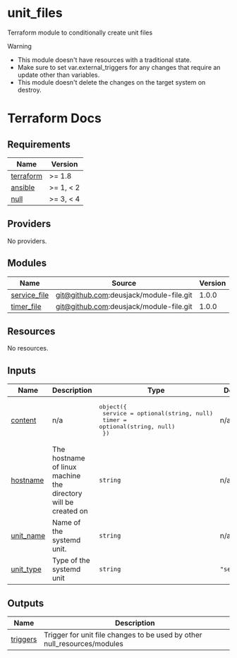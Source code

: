 # unit_files

Terraform module to conditionally create unit files

> [!Warning]
> * This module doesn't have resources with a traditional state.
> * Make sure to set var.external_triggers for any changes that require an update other than variables.
> * This module doesn't delete the changes on the target system on destroy.

# Terraform Docs

<!-- BEGINNING OF PRE-COMMIT-TERRAFORM DOCS HOOK -->
## Requirements

| Name | Version |
|------|---------|
| <a name="requirement_terraform"></a> [terraform](#requirement\_terraform) | >= 1.8 |
| <a name="requirement_ansible"></a> [ansible](#requirement\_ansible) | >= 1, < 2 |
| <a name="requirement_null"></a> [null](#requirement\_null) | >= 3, < 4 |

## Providers

No providers.

## Modules

| Name | Source | Version |
|------|--------|---------|
| <a name="module_service_file"></a> [service\_file](#module\_service\_file) | git@github.com:deusjack/module-file.git | 1.0.0 |
| <a name="module_timer_file"></a> [timer\_file](#module\_timer\_file) | git@github.com:deusjack/module-file.git | 1.0.0 |

## Resources

No resources.

## Inputs

| Name | Description | Type | Default | Required |
|------|-------------|------|---------|:--------:|
| <a name="input_content"></a> [content](#input\_content) | n/a | <pre>object({<br>    service = optional(string, null)<br>    timer   = optional(string, null)<br>  })</pre> | n/a | yes |
| <a name="input_hostname"></a> [hostname](#input\_hostname) | The hostname of linux machine the directory will be created on | `string` | n/a | yes |
| <a name="input_unit_name"></a> [unit\_name](#input\_unit\_name) | Name of the systemd unit. | `string` | n/a | yes |
| <a name="input_unit_type"></a> [unit\_type](#input\_unit\_type) | Type of the systemd unit | `string` | `"service"` | no |

## Outputs

| Name | Description |
|------|-------------|
| <a name="output_triggers"></a> [triggers](#output\_triggers) | Trigger for unit file changes to be used by other null\_resources/modules |
<!-- END OF PRE-COMMIT-TERRAFORM DOCS HOOK -->

